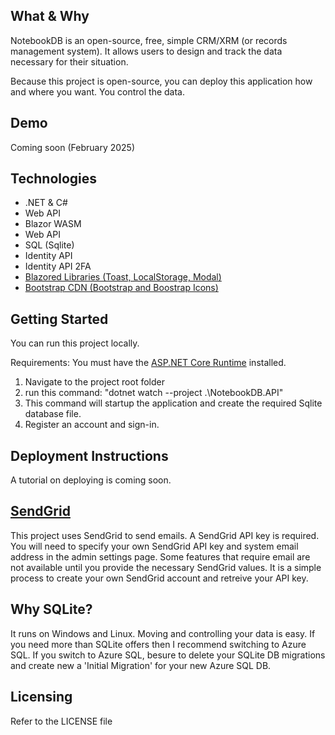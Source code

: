 ## What & Why
NotebookDB is an open-source, free, simple CRM/XRM (or records management system). It allows users to design and track the data necessary for their situation. 

Because this project is open-source, you can deploy this application how and where you want. You control the data.


## Demo
Coming soon (February 2025)

## Technologies
 - .NET & C#
 - Web API
 - Blazor WASM
 - Web API
 - SQL (Sqlite)
 - Identity API
 - Identity API 2FA
 - [Blazored Libraries (Toast, LocalStorage, Modal)](https://github.com/Blazored)
 - [Bootstrap CDN (Bootstrap and Boostrap Icons)](https://getbootstrap.com/)

## Getting Started
You can run this project locally.

Requirements: You must have the [ASP.NET Core Runtime](https://dotnet.microsoft.com/en-us/download) installed.
1. Navigate to the project root folder
2. run this command: "dotnet watch --project .\NotebookDB.API\"
3. This command will startup the application and create the required Sqlite database file.
4. Register an account and sign-in.

## Deployment Instructions
A tutorial on deploying is coming soon.

## [SendGrid](https://sendgrid.com/en-us/pricing)
This project uses SendGrid to send emails. A SendGrid API key is required. You will need to specify your own SendGrid API key and system email address in the admin settings page. Some features that require email are not available until you provide the necessary SendGrid values. It is a simple process to create your own SendGrid account and retreive your API key.

## Why SQLite?
It runs on Windows and Linux. Moving and controlling your data is easy. If you need more than SQLite offers then I recommend switching to Azure SQL. If you switch to Azure SQL, besure to delete your SQLite DB migrations and create new a 'Initial Migration' for your new Azure SQL DB.

## Licensing
Refer to the LICENSE file


